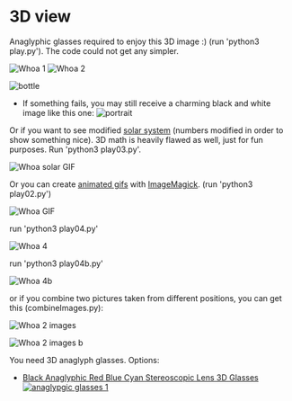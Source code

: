 # 3D view

Anaglyphic glasses required to enjoy this 3D image :) (run 'python3 play.py'). The code could not get any simpler.


![Whoa 1](./pics/Whoa.png)
![Whoa 2](./pics/Whoa02.png)

![bottle](./pics/final_bottle.png)

* If something fails, you may still receive a charming black and white image like this one:
![portrait](./pics/portrait.jpg)

Or if you want to see modified [solar system](https://en.wikipedia.org/wiki/Solar_System) (numbers modified in order to show something nice). 3D math is heavily flawed as well, just for fun purposes. Run 'python3 play03.py'.

![Whoa solar GIF](./pics/solar.gif)

Or you can create [animated gifs](https://averagelinuxuser.com/make-gif-in-linux-with-one-simple-command/) with [ImageMagick](https://imagemagick.org/index.php). (run 'python3 play02.py')

![Whoa GIF](./pics/animatedGIF2.gif)

run 'python3 play04.py'

![Whoa 4](./pics/Whoa04.png)

run 'python3 play04b.py'

![Whoa 4b](./pics/rectangle.gif)

or if you combine two pictures taken from different positions, you can get this (combineImages.py):

![Whoa 2 images](./pics/final02.jpg)

![Whoa 2 images b](./pics/final.jpg)

You need 3D anaglyph glasses. Options:
* [Black Anaglyphic Red Blue Cyan Stereoscopic Lens 3D Glasses](https://www.amazon.com.br/encaixe-Artibetter-Visualizando-caseiros-moldura/dp/B07SPKQK6Q/ref=pd_sbs_sccl_1/147-8301524-7361809?pd_rd_w=i3gqw&pf_rd_p=1eb83ecb-3d38-4c15-9700-c733345d3c82&pf_rd_r=BKXDKH39K94FF34FRMW4&pd_rd_r=d361e3e2-4430-47fa-9dcf-5dd268d2a949&pd_rd_wg=AQ4em&pd_rd_i=B07SPKQK6Q&psc=1)
[![anaglypgic glasses 1](./pics/glasses01.png)](https://www.amazon.com/gp/product/B07NQVZM72/)